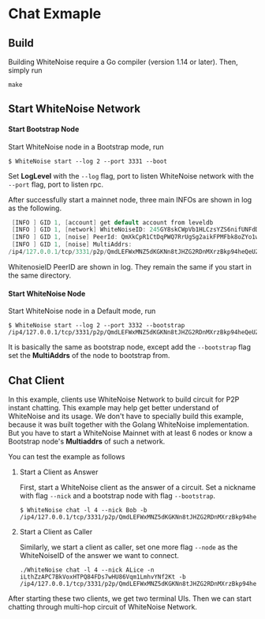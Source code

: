 # Chat Exmaple

## Build

Building WhiteNoise require a Go compiler (version 1.14 or later). Then, simply run

```
make
```

## Start WhiteNoise Network

#### Start Bootstrap Node

Start WhiteNoise node in a Bootstrap mode, run

```shell
$ WhiteNoise start --log 2 --port 3331 --boot
```

Set **LogLevel** with the  `--log` flag, port to listen WhiteNoise network with the `--port` flag, port to listen rpc.

After successfully start a mainnet node, three main INFOs are shown in log as the following.

```verilog
 [INFO ] GID 1, [account] get default account from leveldb
 [INFO ] GID 1, [network] WhiteNoiseID: 245GY8skCWpVb1HLCzsYZS6nifUNFdDUDTjXyPzWLHguk
 [INFO ] GID 1, [noise] PeerId: QmXkCpR1CtDqPWQ7RrUgSg2aikFPMFbk8oZYo1wRn3wLGH
 [INFO ] GID 1, [noise] MultiAddrs:
/ip4/127.0.0.1/tcp/3331/p2p/QmdLEFWxMNZ5dKGKNn8tJHZG2RDnMXrzBkp94heQeUZYCr
```

WhitenosieID PeerID are shown in log. They remain the same if you start in the same directory.

#### Start WhiteNoise Node

Start WhiteNoise node in a Default mode, run

```shell
$ WhiteNoise start --log 2 --port 3332 --bootstrap /ip4/127.0.0.1/tcp/3331/p2p/QmdLEFWxMNZ5dKGKNn8tJHZG2RDnMXrzBkp94heQeUZYCr
```

It is basically the same as bootstrap node, except add the `--bootstrap` flag set the **MultiAddrs** of the node to bootstrap from.



## Chat Client

In this example, clients use WhiteNoise Network to build circuit for P2P instant chatting. This example may help get better understand of WhiteNoise and its usage. We don't have to specially build this example, because it was built together with the Golang WhiteNoise implementation. But you have to start a WhiteNoise Mainnet with at least 6 nodes or know a Bootstrap node's **Multiaddrs** of such a network.

You can test the example as follows

1. Start a Client as Answer

   First, start a WhiteNoise client as the answer of a circuit. Set a nickname with flag `--nick` and a bootstrap node with flag `--bootstrap`.

   ```shell
   $ WhiteNoise chat -l 4 --nick Bob -b /ip4/127.0.0.1/tcp/3331/p2p/QmdLEFWxMNZ5dKGKNn8tJHZG2RDnMXrzBkp94heQeUZYCr
   ```

2. Start a Client as Caller

   Similarly, we start a client as caller, set one more flag `--node` as the WhiteNoiseID of the answer we want to connect.

   ```shell
   ./WhiteNoise chat -l 4 --nick ALice -n iLthZzAPC7BkVoxHTPQ84FDs7wHU86Vqm1LmhvYNf2Kt -b /ip4/127.0.0.1/tcp/3331/p2p/QmdLEFWxMNZ5dKGKNn8tJHZG2RDnMXrzBkp94heQeUZYCr
   ```

After starting these two clients, we get two terminal UIs. Then we can start chatting through multi-hop circuit of WhiteNoise Network.
